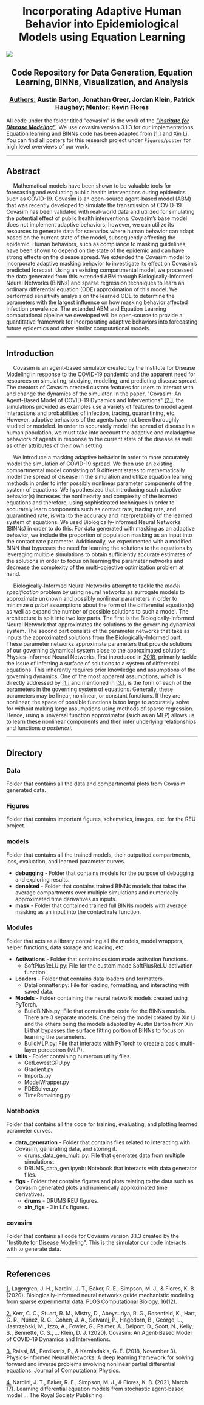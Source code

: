 <h1 align="center">Incorporating Adaptive Human Behavior into Epidemiological Models using Equation Learning</h1>

<!---
![](https://github.com/abarton51/BINNs_EQL_Covasim/blob/main/Figures/austin_drums_binn_schematic.png?raw=true)
![](https://github.com/abarton51/BINNs_EQL_Covasim/blob/main/Figures/austin_drums_binn_schematic_github.png?raw=true)
![](https://github.com/abarton51/BINNs_EQL_Covasim/blob/main/Figures/reu_binn_schematic_github.png?raw=true)
![](https://github.com/abarton51/BINNs_EQL_Covasim/blob/main/Figures/adrums_binn_schematic.png?raw=true)
-->
![](https://github.com/abarton51/BINNs_EQL_Covasim/blob/main/Figures/github/drums_austin_binn_schematic_github.png?raw=true)

<h2 align="center">Code Repository for Data Generation, Equation Learning, BINNs, Visualization, and Analysis</h2>
<h3 align="center"><ins>Authors:</ins> Austin Barton, Jonathan Greer, Jordan Klein, Patrick Haughey; <ins>Mentor:</ins> Kevin Flores</h3>


All code under the folder titled "covasim" is the work of the ***["Institute for Disease Modeling"](https://github.com/InstituteforDiseaseModeling/covasim)***. We use covasim version 3.1.3 for our implementations.
Equation learning and BINNs code has been adapted from [[1.]](https://arxiv.org/abs/2005.13073) and [Xin Li](xli86@ncsu.edu).
You can find all posters for this research project under `Figures/poster` for high level overviews of our work.
***
## Abstract
&emsp; Mathematical models have been shown to be valuable tools for forecasting and evaluating public health interventions during epidemics such as COVID-19. Covasim is an open-source agent-based model (ABM) that was recently developed to simulate the transmission of COVID-19. Covasim has been validated with real-world data and utilized for simulating the potential effect of public health interventions. Covasim’s base model does not implement adaptive behaviors; however, we can utilize its resources to generate data for scenarios where human behavior can adapt based on the current state of the model, subsequently affecting the epidemic. Human behaviors, such as compliance to masking guidelines, have been shown to depend on the state of the epidemic and can have strong effects on the disease spread. We extended the Covasim model to incorporate adaptive masking behavior to investigate its effect on Covasim’s predicted forecast. Using an existing compartmental model, we processed the data generated from this extended ABM through Biologically-Informed Neural Networks (BINNs) and sparse regression techniques to learn an ordinary differential equation (ODE) approximation of this model. We performed sensitivity analysis on the learned ODE to determine the parameters with the largest influence on how masking behavior affected infection prevalence. The extended ABM and Equation Learning computational pipeline we developed will be open-source to provide a quantitative framework for incorporating adaptive behaviors into forecasting future epidemics and other similar computational models.
***
## Introduction
&emsp; Covasim is an agent-based simulator created by the Institute for Disease Modeling in response to the COVID-19 pandemic and the apparent need for resources on simulating, studying, modeling, and predicting disease spread. The creators of Covasim created custom features for users to interact with and change the dynamics of the simulator. In the paper, "Covasim: An Agent-Based Model of COVID-19 Dynamics and Interventions" [[2.]](#references), the simulations provided as examples use a variety of features to model agent interactions and probabilities of infection, tracing, quarantining, etc. However, adaptive behaviors of the agents have not been thoroughly studied or modeled. In order to accurately model the spread of disease in a human population, we must take into account the adaptive and maladaptive behaviors of agents in response to the current state of the disease as well as other attributes of their own setting.

&emsp; We introduce a masking adaptive behavior in order to more accurately model the simulation of COVID-19 spread. We then use an existing compartmental model consisting of 9 different states to mathematically model the spread of disease in the simulation and utilize equation learning methods in order to infer possibly nonlinear parameter components of the system of equations. We hypothesized that introducing such adaptive behavior(s) increases the nonlinearity and complexity of the learned equations and therefore, using sophisticated techniques in order to accurately learn components such as contact rate, tracing rate, and quarantined rate, is vital to the accuracy and interpretability of the learned system of equations. We used Biologically-Informed Neural Networks (BINNs) in order to do this. For data generated with masking as an adaptive behavior, we include the proportion of population masking as an input into the contact rate parameter. Additionally, we experimented with a modified BINN that bypasses the need for learning the solutions to the equations by leveraging multiple simulations to obtain sufficiently accurate estimates of the solutions in order to focus on learning the parameter networks and decrease the complexity of the multi-objective optimization problem at hand.

&emsp; Biologically-Informed Neural Networks attempt to tackle the *model specification* problem by using neural networks as surrogate models to approximate unknown and possibly nonlinear parameters in order to minimize *a priori* assumptions about the form of the differential equation(s) as well as expand the number of possible solutions to such a model. The architecture is split into two key parts. The first is the Biologically-Informed Neural Network that approximates the solutions to the governing dynamical system. The second part consists of the parameter networks that take as inputs the approximated solutions from the Biologically-Informed part. These parameter networks approximate parameters that provide solutions of our governing dynamical system close to the approximated solutions. Physics-Informed Neural Networks, first introduced in [2018](https://www.sciencedirect.com/science/article/abs/pii/S0021999118307125), primarily tackle the issue of inferring a surface of solutions to a system of differential equations. This inherently requires prior knowledge and assumptions of the governing dynamics. One of the most apparent assumptions, which is directly addressed by [[1.]](#references) and mentioned in [[3.]](#references), is the form of each of the parameters in the governing system of equations. Generally, these parameters may be linear, nonlinear, or constant functions. If they are nonlinear, the space of possible functions is too large to accurately solve for without making large assumptions using methods of sparse regression. Hence, using a universal function approximator (such as an MLP) allows us to learn these nonlinear components and then infer underlying relationships and functions *a posteriori*.

***
## Directory
### Data
Folder that contains all the data and compartmental plots from Covasim generated data.

### Figures
Folder that contains important figures, schematics, images, etc. for the REU project.

### models
Folder that contains all the trained models, their outputted compartments, loss, evaluation, and learned parameter curves.
-  **debugging** - Folder that contains models for the purpose of debugging and exploring results.
-  **denoised** - Folder that contains trained BINNs models that takes the average compartments over multiple simulations and numerically approximated time derivatives as inputs.
- **mask** - Folder that contained trained full BINNs models with average masking as an input into the contact rate function.
### Modules
Folder that acts as a library containing all the models, model wrappers, helper functions, data storage and loading, etc.
- **Activations** - Folder that contains custom made activation functions.
  - SoftPlusReLU.py:
File for the custom made SoftPlusReLU activation function.
- **Loaders** - Folder that contains data loaders and formatters.
  - DataFormatter.py:
File for loading, formatting, and interacting with saved data.
- **Models** - Folder containing the neural network models created using PyTorch.
  - BuildBINNs.py:
File that contains the code for the BINNs models. There are 3 separate models. One being the model created by Xin Li and the others being the models adapted by Austin Barton from Xin Li that bypasses the surface fitting portion of BINNs to focus on learning the parameters.
  - BuildMLP.py: 
File that interacts with PyTorch to create a basic multi-layer perceptron (MLP).
- **Utils** - Folder containing numerous utility files.
  - GetLowestGPU.py
  - Gradient.py
  - Imports.py
  - ModelWrapper.py
  - PDESolver.py
  - TimeRemaining.py
### Notebooks
Folder that contains all the code for training, evaluating, and plotting learned parameter curves.
- **data_generation** - Folder that contains files related to interacting with Covasim, generating data, and storing it.
  - drums_data_gen_multi.py:
File that generates data from multiple simulations.
  - DRUMS_data_gen.ipynb:
Notebook that interacts with data generator files.
- **figs** - Folder that contains figures and plots relating to the data such as Covasim generated plots and numerically approximated time derivatives.
  - **drums** - DRUMS REU figures.
  - **xin_figs** - Xin Li's figures.
### covasim
Folder that contains all code for Covasim version 3.1.3 created by the ["Institute for Disease Modeling"](https://github.com/InstituteforDiseaseModeling/covasim). This is the simulator our code interacts with to generate data.

***
## References

[1.](https://journals.plos.org/ploscompbiol/article?id=10.1371/journal.pcbi.1008462) Lagergren, J. H., Nardini, J. T., Baker, R. E., Simpson, M. J., & Flores, K. B. (2020). Biologically-informed neural networks guide mechanistic modeling from sparse experimental data. PLOS Computational Biology, 16(12).

[2.](https://journals.plos.org/ploscompbiol/article?id=10.1371/journal.pcbi.1009149) Kerr, C. C., Stuart, R. M., Mistry, D., Abeysuriya, R. G., Rosenfeld, K., Hart, G. R., Núñez, R. C., Cohen, J. A., Selvaraj, P., Hagedorn, B., George, L., Jastrzębski, M., Izzo, A., Fowler, G., Palmer, A., Delport, D., Scott, N., Kelly, S., Bennette, C. S., … Klein, D. J. (2020). Covasim: An Agent-Based Model of COVID-19 Dynamics and Interventions.

[3.](https://www.sciencedirect.com/science/article/pii/S0021999118307125) Raissi, M., Perdikaris, P., &amp; Karniadakis, G. E. (2018, November 3). Physics-informed Neural Networks: A deep learning framework for solving forward and inverse problems involving nonlinear partial differential equations. Journal of Computational Physics.

[4.](https://royalsocietypublishing.org/doi/10.1098/rsif.2020.0987) Nardini, J. T., Baker, R. E., Simpson, M. J., & Flores, K. B. (2021, March 17). Learning differential equation models from stochastic agent-based model ... The Royal Society Publishing.
